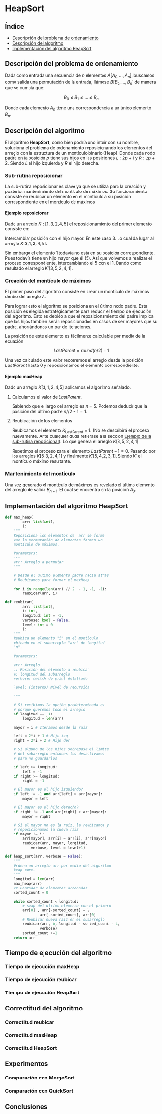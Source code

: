 # HeapSort

## Índice

- [Descripción del problema de ordenamiento](#descripción-del-problema-de-ordenamiento)
- [Descripción del algoritmo](#descripción-del-algoritmo)
- [Implementación del algoritmo HeapSort](#implementación-del-algoritmo-heapsort)

## Descripción del problema de ordenamiento

Dada como entrada una secuencia de $n$ elementos $A[A_0, ...,  A_n]$, buscamos
como salida una permutación de la entrada, llámese $B[B_0, ..., B_n]$ de manera
que se cumpla que:

$$
B_0 \leq B_1 \leq ... \leq B_n
$$

Donde cada elemento $A_n$ tiene una correspondencia a un único elemento $B_n$.

## Descripción del algoritmo

El algoritmo **HeapSort**, como bien podría uno intuir con su nombre, soluciona
el problema de ordenamiento reposicionando los elementos del arreglo con la
estructura de un montículo binario (Heap). Donde cada nodo padre en la posición
$p$ tiene sus hijos en las posiciones $L: 2p + 1$ y $R: 2p + 2$. Siendo $L$ el
hijo izquierda y $R$ el hijo derecha.

### Sub-rutina reposicionar

La sub-rutina reposicionar es clave ya que se utiliza para la creación y
posterior mantenimiento del montículo de máximos. Su funcionamiento consiste en
reubicar un elemento en el montículo a su posición correspondiente en el
montículo de máximos

#### Ejemplo reposicionar

Dado un arreglo $K: [1,3,2,4,5]$ el reposicionamiento del primer elemento
consiste en:

Intercambiar posición con el hijo mayor. En este caso $3$. Lo cual da lugar al
arreglo $K[3,1,2,4,5]$.

Sin embargo el elemento $1$ todavía no está en su posición correspondiente. Pues
todavía tiene un hijo mayor que él ($5$). Así que volvemos a realizar el proceso
correspondiente, intercambiando el $5$ con el $1$. Dando como resultado el
arreglo $K'[3,5,2,4,1]$.

### Creación del montículo de máximos

El primer paso del algoritmo consiste en crear un montículo de máximos dentro
del arreglo $A$.

Para lograr esto el algoritmo se posiciona en el último nodo padre. Esta
posición es elegida estratégicamente para reducir el tiempo de ejecución del
algoritmo. Esto es debido a que el reposicionamiento del padre implica que los
hijos también serán reposicionados en casos de ser mayores que su padre,
ahorrándonos un par de iteraciones.

La posición de este elemento es fácilmente calculable por medio de la ecuación

$$
\textit{LastParent} = round(n/2) - 1
$$

Una vez calculado este valor recorremos el arreglo desde la posición
$LastParent$ hasta $0$ y reposicionamos el elemento correspondiente.

#### Ejemplo maxHeap

Dado un arreglo $K[3,1,2,4,5]$ aplicamos el algoritmo señalado.

1. Calculamos el valor de $LastParent$.

   Sabiendo que el largo del arreglo es $n = 5$. Podemos deducir que la posición
   del último padre $n//2 -1 = 1$.

2. Reubicación de los elementos

   Reubicamos el elemento $K_\text{LastParent} = 1$. (No se describirá el
   proceso nuevamente. Ante cualquier duda refiérase a la sección
   [Ejemplo de la sub-rutina reposicionar](#ejemplo-reposicionar)). Lo que
   genera el arreglo $K[3,5,2,4,1]$

   Repetimos el proceso para el elemento $LastParent -1 = 0$. Pasando por los
   arreglos $K[5,3,2,4,1]$ y finalmente $K'[5,4,2,3,1]$. Siendo $K'$ el
   montículo máximo resultante.

### Mantenimiento del montículo

Una vez generado el montículo de máximos es revelado el último elemento del
arreglo de salida $B_{n-1}$. El cual se encuentra en la posicióń $A_0$.

## Implementación del algoritmo HeapSort

```python
def max_heap(
        arr: list[int],
        ):
    """
    Reposiciona los elementos de  arr de forma
    que la permutación de elementos formen un
    montículo de máximos.

    Parameters:
    ---
    arr: Arreglo a permutar
    """

    # Desde el ultimo elemento padre hacia atrás
    # Reubicamos para formar el maxHeap

    for i in range(len(arr) // 2  - 1, -1, -1):
        reubicar(arr, i)

def reubicar(
        arr: list[int],
        i: int,
        longitud: int = -1,
        verbose: bool = False,
        level: int = 0
        ):
    """
    Reubica un elemento "i" en el montículo
    ubicado en el subarreglo "arr" de longitud
    "n".

    Parameters:
    ---
    arr: Arreglo
    i: Posición del elemento a reubicar
    n: longitud del subarreglo
    verbose: switch de print detallado

    level: (interno) Nivel de recursión

    """

    # Si recibimos la opción predeterminada es
    # porque queremos todo el arreglo
    if longitud == -1:
        longitud = len(arr)

    mayor = i # Iteramos desde la raíz

    left = 2*i + 1 # Hijo izq
    right = 2*i + 2 # Hijo der

    # Si alguno de los hijos sobrepasa el límite
    # del subarreglo entonces los desactivamos
    # para no guardarlos

    if left >= longitud:
        left = -1
    if right >= longitud:
        right = -1

    # El mayor es el hijo izquierdo?
    if left != -1 and arr[left] > arr[mayor]:
        mayor = left

    # El mayor es el hijo derecho?
    if right != -1 and arr[right] > arr[mayor]:
        mayor = right

    # Si el mayor no es la raiz, la reubicamos y
    # reposicionamos la nueva raiz
    if mayor != i:
        arr[mayor], arr[i] = arr[i], arr[mayor]
        reubicar(arr, mayor, longitud,
            verbose, level = level+1)

def heap_sort(arr, verbose = False):
    """
    Ordena un arreglo arr por medio del algoritmo
    heap sort.
    """
    longitud = len(arr)
    max_heap(arr)
    ## Contador de elementos ordenados
    sorted_count = 0

    while sorted_count < longitud:
        # swap del ultimo elemento con el primero
        arr[0] , arr[-sorted_count] = \
                arr[-sorted_count], arr[0]
        # Reubicar nueva raiz en el subarreglo
        reubicar(arr, 0, longitud - sorted_count - 1,
                verbose)
        sorted_count +=1
    return arr
```

## Tiempo de ejecución del algoritmo

### Tiempo de ejecución maxHeap

### Tiempo de ejecución reubicar

### Tiempo de ejecución HeapSort

## Correctitud del algoritmo

### Correctitud reubicar

### Correctitud maxHeap

### Correctitud HeapSort

## Experimentos

### Comparación con MergeSort

### Comparación con QuickSort

## Conclusiones
